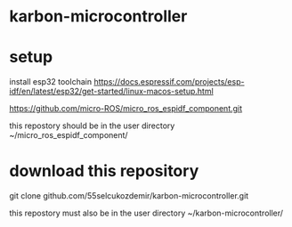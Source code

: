# karbon-microcontroller

# setup

install esp32 toolchain
https://docs.espressif.com/projects/esp-idf/en/latest/esp32/get-started/linux-macos-setup.html


https://github.com/micro-ROS/micro_ros_espidf_component.git

this repostory should be in the user directory
~/micro_ros_espidf_component/


# download this repository
git clone github.com/55selcukozdemir/karbon-microcontroller.git

this repostory must also be in the user directory
~/karbon-microcontroller/
